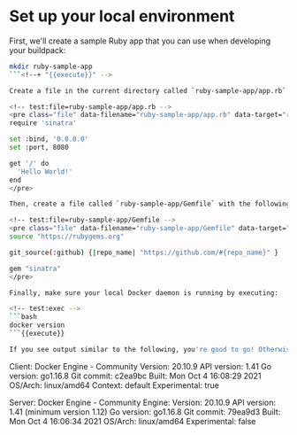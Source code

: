 # Set up your local environment

<!-- test:suite=create-buildpack;weight=1 -->

<!-- test:setup:exec;exit-code=-1 -->
<!--
```bash
docker rmi test-ruby-app
pack config trusted-builders add cnbs/sample-builder:bionic
```
-->

<!-- test:teardown:exec -->
<!--
```bash
docker rmi test-ruby-app
```
-->

First, we'll create a sample Ruby app that you can use when developing your buildpack:

<!-- test:exec -->
```bash
mkdir ruby-sample-app
```<!--+ "{{execute}}" -->

Create a file in the current directory called `ruby-sample-app/app.rb` with the following contents:

<!-- test:file=ruby-sample-app/app.rb -->
<pre class="file" data-filename="ruby-sample-app/app.rb" data-target="replace">
require 'sinatra'

set :bind, '0.0.0.0'
set :port, 8080

get '/' do
  'Hello World!'
end
</pre>

Then, create a file called `ruby-sample-app/Gemfile` with the following contents:

<!-- test:file=ruby-sample-app/Gemfile -->
<pre class="file" data-filename="ruby-sample-app/Gemfile" data-target="replace">
source "https://rubygems.org"

git_source(:github) {|repo_name| "https://github.com/#{repo_name}" }

gem "sinatra"
</pre>

Finally, make sure your local Docker daemon is running by executing:

<!-- test:exec -->
```bash
docker version
```{{execute}}

If you see output similar to the following, you're good to go! Otherwise, start Docker and check again.

```
Client: Docker Engine - Community
 Version:           20.10.9
 API version:       1.41
 Go version:        go1.16.8
 Git commit:        c2ea9bc
 Built:             Mon Oct  4 16:08:29 2021
 OS/Arch:           linux/amd64
 Context:           default
 Experimental:      true

Server: Docker Engine - Community
 Engine:
  Version:          20.10.9
  API version:      1.41 (minimum version 1.12)
  Go version:       go1.16.8
  Git commit:       79ea9d3
  Built:            Mon Oct  4 16:06:34 2021
  OS/Arch:          linux/amd64
  Experimental:     false
```